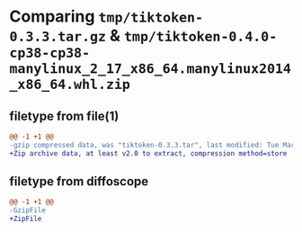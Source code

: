 # Comparing `tmp/tiktoken-0.3.3.tar.gz` & `tmp/tiktoken-0.4.0-cp38-cp38-manylinux_2_17_x86_64.manylinux2014_x86_64.whl.zip`

## filetype from file(1)

```diff
@@ -1 +1 @@
-gzip compressed data, was "tiktoken-0.3.3.tar", last modified: Tue Mar 28 20:47:11 2023, max compression
+Zip archive data, at least v2.0 to extract, compression method=store
```

## filetype from diffoscope

```diff
@@ -1 +1 @@
-GzipFile
+ZipFile
```

